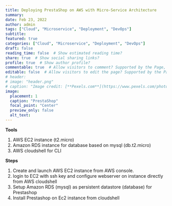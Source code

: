 ```yaml
---
title: Deploying PrestaShop on AWS with Micro-Service Architecture
summary:
date: Feb 23, 2022
author: admin
tags: ["Cloud", "Microservice", "Deployment", "DevOps"]
subtitle:
featured: true
categories: ["Cloud", "Microservice", "Deployment", "DevOps"]
draft: false
reading_time: false  # Show estimated reading time?
share: true  # Show social sharing links?
profile: true  # Show author profile?
commentable: true  # Allow visitors to comment? Supported by the Page, Post, and Docs content types.
editable: false  # Allow visitors to edit the page? Supported by the Page, Post, and Docs content types.
# header:
# image: "header.png"
# caption: "Image credit: [**Pexels.com**](https://www.pexels.com/photo/close-up-photo-of-cookies-3095041/)"
image:
  placement: 1
  caption: "PrestaShop"
  focal_point: "Center"
  preview_only: false
  alt_text: 
---
```

**Tools**

1. AWS EC2 instance (t2.micro)
2. Amazon RDS instance for database based on mysql (db.t2.micro) 
3. AWS cloudshell for CLI

**Steps**

1. Create and launch AWS EC2 instance from AWS console.
2. login to EC2 with ssh key and configure webserver on instance directly from AWS cloudshell
3. Setup Amazon RDS (mysql) as persistent datastore (database) for Prestashop
4. Install Prestashop  on Ec2 instance from cloudshell

